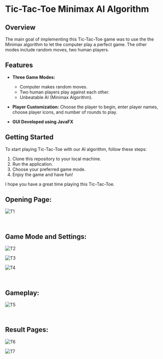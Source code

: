 # Tic-Tac-Toe Minimax AI Algorithm

## Overview
The main goal of implementing this Tic-Tac-Toe game was to use the the Minimax algorithm to let the computer play a perfect game. The other modes include random moves, two human players.

## Features
- **Three Game Modes:**
     - Computer makes random moves.
     - Two human players play against each other.
     - Unbeatable AI (Minimax Algorithm).
       
- **Player Customization:** Choose the player to begin, enter player names, choose player icons, and number of rounds to play.
- **GUI Developed using JavaFX**

## Getting Started
To start playing Tic-Tac-Toe with our AI algorithm, follow these steps:
1. Clone this repository to your local machine.
2. Run the application.
3. Choose your preferred game mode.
4. Enjoy the game and have fun!

I hope you have a great time playing this Tic-Tac-Toe.

## Opening Page:
![T1](https://github.com/hanadiasfour/Tic_Tac_Toe/assets/91291021/e6bdbaf8-0520-4cb4-8ee3-bf2d885a43b8)


<br>

## Game Mode and Settings:
![T2](https://github.com/hanadiasfour/Tic_Tac_Toe/assets/91291021/4a18262d-4e9a-4e19-83bf-1e42ca414eab)

![T3](https://github.com/hanadiasfour/Tic_Tac_Toe/assets/91291021/2fb997fd-986d-47fb-ae24-a572291b90bc)

![T4](https://github.com/hanadiasfour/Tic_Tac_Toe/assets/91291021/9dac6bd6-23f0-47f0-a891-d93333a24f0e)


<br>

## Gameplay:
![T5](https://github.com/hanadiasfour/Tic_Tac_Toe/assets/91291021/51b95ceb-9c76-421e-a3c9-bc9fc67e2189)


<br>

## Result Pages:
![T6](https://github.com/hanadiasfour/Tic_Tac_Toe/assets/91291021/30f85983-bb23-44f3-b0f1-f40e5c2df01e)

![T7](https://github.com/hanadiasfour/Tic_Tac_Toe/assets/91291021/3c7ec01e-973b-4b21-b4b3-025df8c825a7)

